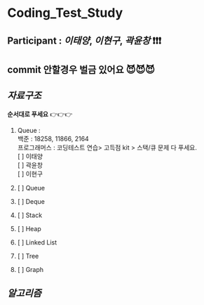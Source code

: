 # Coding_Test_Study

## **Participant** : *이태양*, *이현구*, *곽윤창* :exclamation::exclamation::exclamation:   
## **commit** 안할경우 벌금 있어요 :smiling_imp::smiling_imp::smiling_imp:

## _자료구조_
**순서대로 푸세요** 👉👉👉

1. Queue :     
   백준 : 18258, 11866, 2164   
   프로그래머스 : 코딩테스트 연습> 고득점 kit > 스택/큐 문제 다 푸세요.  
[ ] 이태양   
[ ] 곽윤창  
[ ] 이현구  
 






1. [ ] Queue
2. [ ] Deque
3. [ ] Stack
4. [ ] Heap
5. [ ] Linked List
6. [ ] Tree
7. [ ] Graph





## _알고리즘_
